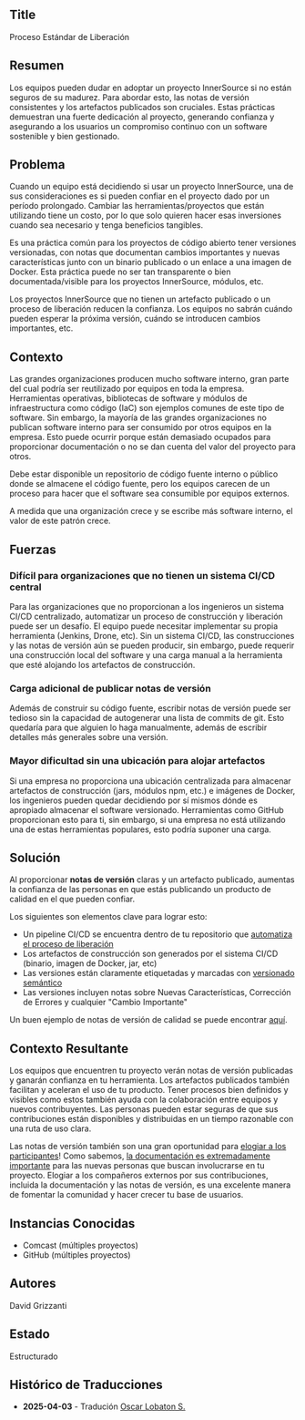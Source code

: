 ## Title

Proceso Estándar de Liberación

## Resumen

Los equipos pueden dudar en adoptar un proyecto InnerSource si no están seguros de su madurez. Para abordar esto, las notas de versión consistentes y los artefactos publicados son cruciales. Estas prácticas demuestran una fuerte dedicación al proyecto, generando confianza y asegurando a los usuarios un compromiso continuo con un software sostenible y bien gestionado.

## Problema

Cuando un equipo está decidiendo si usar un proyecto InnerSource, una de sus consideraciones es si pueden confiar en el proyecto dado por un período prolongado. Cambiar las herramientas/proyectos que están utilizando tiene un costo, por lo que solo quieren hacer esas inversiones cuando sea necesario y tenga beneficios tangibles.

Es una práctica común para los proyectos de código abierto tener versiones versionadas, con notas que documentan cambios importantes y nuevas características junto con un binario publicado o un enlace a una imagen de Docker. Esta práctica puede no ser tan transparente o bien documentada/visible para los proyectos InnerSource, módulos, etc.

Los proyectos InnerSource que no tienen un artefacto publicado o un proceso de liberación reducen la confianza. Los equipos no sabrán cuándo pueden esperar la próxima versión, cuándo se introducen cambios importantes, etc.

## Contexto

Las grandes organizaciones producen mucho software interno, gran parte del cual podría ser reutilizado por equipos en toda la empresa. Herramientas operativas, bibliotecas de software y módulos de infraestructura como código (IaC) son ejemplos comunes de este tipo de software. Sin embargo, la mayoría de las grandes organizaciones no publican software interno para ser consumido por otros equipos en la empresa. Esto puede ocurrir porque están demasiado ocupados para proporcionar documentación o no se dan cuenta del valor del proyecto para otros.

Debe estar disponible un repositorio de código fuente interno o público donde se almacene el código fuente, pero los equipos carecen de un proceso para hacer que el software sea consumible por equipos externos.

A medida que una organización crece y se escribe más software interno, el valor de este patrón crece.

## Fuerzas

### Difícil para organizaciones que no tienen un sistema CI/CD central

Para las organizaciones que no proporcionan a los ingenieros un sistema CI/CD centralizado, automatizar un proceso de construcción y liberación puede ser un desafío. El equipo puede necesitar implementar su propia herramienta (Jenkins, Drone, etc). Sin un sistema CI/CD, las construcciones y las notas de versión aún se pueden producir, sin embargo, puede requerir una construcción local del software y una carga manual a la herramienta que esté alojando los artefactos de construcción.

### Carga adicional de publicar notas de versión

Además de construir su código fuente, escribir notas de versión puede ser tedioso sin la capacidad de autogenerar una lista de commits de git. Esto quedaría para que alguien lo haga manualmente, además de escribir detalles más generales sobre una versión.

### Mayor dificultad sin una ubicación para alojar artefactos

Si una empresa no proporciona una ubicación centralizada para almacenar artefactos de construcción (jars, módulos npm, etc.) e imágenes de Docker, los ingenieros pueden quedar decidiendo por sí mismos dónde es apropiado almacenar el software versionado. Herramientas como GitHub proporcionan esto para ti, sin embargo, si una empresa no está utilizando una de estas herramientas populares, esto podría suponer una carga.

## Solución

Al proporcionar **notas de versión** claras y un artefacto publicado, aumentas la confianza de las personas en que estás publicando un producto de calidad en el que pueden confiar.

Los siguientes son elementos clave para lograr esto:

- Un pipeline CI/CD se encuentra dentro de tu repositorio que [automatiza el proceso de liberación](https://opensource.guide/best-practices/#use-tools-to-automate-basic-maintenance-tasks)
- Los artefactos de construcción son generados por el sistema CI/CD (binario, imagen de Docker, jar, etc)
- Las versiones están claramente etiquetadas y marcadas con [versionado semántico](https://github.com/semantic-release/semantic-release)
- Las versiones incluyen notas sobre Nuevas Características, Corrección de Errores y cualquier "Cambio Importante"

Un buen ejemplo de notas de versión de calidad se puede encontrar [aquí](https://github.com/jaegertracing/jaeger/releases).

## Contexto Resultante

Los equipos que encuentren tu proyecto verán notas de versión publicadas y ganarán confianza en tu herramienta. Los artefactos publicados también facilitan y aceleran el uso de tu producto. Tener procesos bien definidos y visibles como estos también ayuda con la colaboración entre equipos y nuevos contribuyentes. Las personas pueden estar seguras de que sus contribuciones están disponibles y distribuidas en un tiempo razonable con una ruta de uso clara.

Las notas de versión también son una gran oportunidad para [elogiar a los participantes](praise-participants.md)! Como sabemos, [la documentación es extremadamente importante](base-documentation.md) para las nuevas personas que buscan involucrarse en tu proyecto. Elogiar a los compañeros externos por sus contribuciones, incluida la documentación y las notas de versión, es una excelente manera de fomentar la comunidad y hacer crecer tu base de usuarios.

## Instancias Conocidas

* Comcast (múltiples proyectos)
* GitHub (múltiples proyectos)

## Autores

David Grizzanti

## Estado

Estructurado

## Histórico de Traducciones

- **2025-04-03** - Tradución [Oscar Lobaton S.](https://github.com/ovas04)

